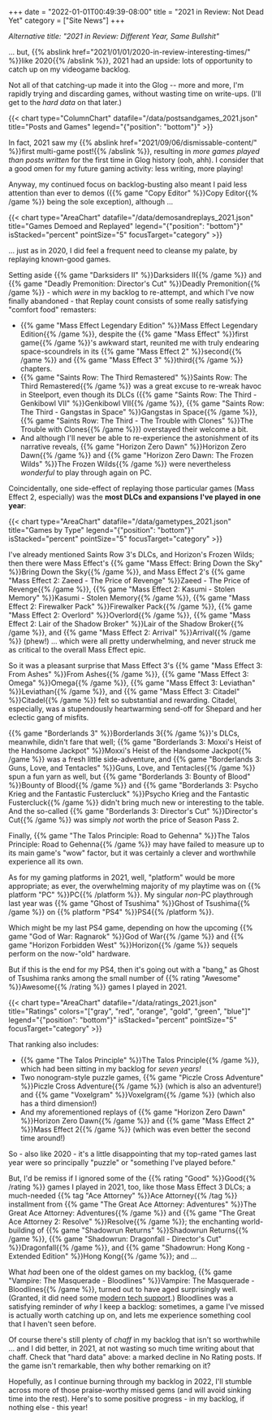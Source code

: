 +++
date = "2022-01-01T00:49:39-08:00"
title = "2021 in Review: Not Dead Yet"
category = ["Site News"]
+++

<i>Alternative title: "2021 in Review: Different Year, Same Bullshit"</i>

... but, {{% abslink href="2021/01/01/2020-in-review-interesting-times/" %}}like 2020{{% /abslink %}}, 2021 had an upside: lots of opportunity to catch up on my videogame backlog.

Not all of that catching-up made it into the Glog -- more and more, I'm rapidly trying and discarding games, without wasting time on write-ups.  (I'll get to the <i>hard data</i> on that later.)

{{< chart type="ColumnChart" datafile="/data/postsandgames_2021.json" title="Posts and Games" legend="{\"position\": \"bottom\"}" >}}

In fact, 2021 saw my {{% abslink href="2021/09/06/dismissable-content/" %}}first multi-game post!{{% /abslink %}}, resulting in <i>more games played than posts written</i> for the first time in Glog history (ooh, ahh).  I consider that a good omen for my future gaming activity: less writing, more playing!

Anyway, my continued focus on backlog-busting also meant I paid less attention than ever to demos ({{% game "Copy Editor" %}}Copy Editor{{% /game %}} being the sole exception), although ...

{{< chart type="AreaChart" datafile="/data/demosandreplays_2021.json" title="Games Demoed and Replayed" legend="{\"position\": \"bottom\"}" isStacked="percent" pointSize="5" focusTarget="category" >}}

... just as in 2020, I did feel a frequent need to cleanse my palate, by replaying known-good games.

Setting aside {{% game "Darksiders II" %}}Darksiders II{{% /game %}} and {{% game "Deadly Premonition: Director's Cut" %}}Deadly Premonition{{% /game %}} - which <i>were</i> in my backlog to re-attempt, and which I've now finally abandoned - that Replay count consists of some really satisfying "comfort food" remasters:

<ul>
<li>{{% game "Mass Effect Legendary Edition" %}}Mass Effect Legendary Edition{{% /game %}}, despite the {{% game "Mass Effect" %}}first game{{% /game %}}'s awkward start, reunited me with truly endearing space-scoundrels in its {{% game "Mass Effect 2" %}}second{{% /game %}} and {{% game "Mass Effect 3" %}}third{{% /game %}} chapters.</li>
<li>{{% game "Saints Row: The Third Remastered" %}}Saints Row: The Third Remastered{{% /game %}} was a great excuse to re-wreak havoc in Steelport, even though its DLCs ({{% game "Saints Row: The Third - Genkibowl VII" %}}Genkibowl VII{{% /game %}}, {{% game "Saints Row: The Third - Gangstas in Space" %}}Gangstas in Space{{% /game %}}, {{% game "Saints Row: The Third - The Trouble with Clones" %}}The Trouble with Clones{{% /game %}}) overstayed their welcome a bit.</li>
<li>And although I'll never be able to re-experience the astonishment of its narrative reveals, {{% game "Horizon Zero Dawn" %}}Horizon Zero Dawn{{% /game %}} and {{% game "Horizon Zero Dawn: The Frozen Wilds" %}}The Frozen Wilds{{% /game %}} were nevertheless <i>wonderful</i> to play through again on PC.</li>
</ul>

Coincidentally, one side-effect of replaying those particular games (Mass Effect 2, especially) was the <b>most DLCs and expansions I've played in one year</b>:

{{< chart type="AreaChart" datafile="/data/gametypes_2021.json" title="Games by Type" legend="{\"position\": \"bottom\"}" isStacked="percent" pointSize="5" focusTarget="category" >}}

I've already mentioned Saints Row 3's DLCs, and Horizon's Frozen Wilds; then there were Mass Effect's {{% game "Mass Effect: Bring Down the Sky" %}}Bring Down the Sky{{% /game %}}, and Mass Effect 2's {{% game "Mass Effect 2: Zaeed - The Price of Revenge" %}}Zaeed - The Price of Revenge{{% /game %}}, {{% game "Mass Effect 2: Kasumi - Stolen Memory" %}}Kasumi - Stolen Memory{{% /game %}}, {{% game "Mass Effect 2: Firewalker Pack" %}}Firewalker Pack{{% /game %}}, {{% game "Mass Effect 2: Overlord" %}}Overlord{{% /game %}}, {{% game "Mass Effect 2: Lair of the Shadow Broker" %}}Lair of the Shadow Broker{{% /game %}}, and {{% game "Mass Effect 2: Arrival" %}}Arrival{{% /game %}} (phew!) ... which were all pretty underwhelming, and never struck me as critical to the overall Mass Effect epic.

So it was a pleasant surprise that Mass Effect 3's {{% game "Mass Effect 3: From Ashes" %}}From Ashes{{% /game %}}, {{% game "Mass Effect 3: Omega" %}}Omega{{% /game %}}, {{% game "Mass Effect 3: Leviathan" %}}Leviathan{{% /game %}}, and {{% game "Mass Effect 3: Citadel" %}}Citadel{{% /game %}} felt so substantial and rewarding.  Citadel, especially, was a stupendously heartwarming send-off for Shepard and her eclectic gang of misfits.

{{% game "Borderlands 3" %}}Borderlands 3{{% /game %}}'s DLCs, meanwhile, didn't fare that well; {{% game "Borderlands 3: Moxxi's Heist of the Handsome Jackpot" %}}Moxxi's Heist of the Handsome Jackpot{{% /game %}} was a fresh little side-adventure, and {{% game "Borderlands 3: Guns, Love, and Tentacles" %}}Guns, Love, and Tentacles{{% /game %}} spun a fun yarn as well, but {{% game "Borderlands 3: Bounty of Blood" %}}Bounty of Blood{{% /game %}} and {{% game "Borderlands 3: Psycho Krieg and the Fantastic Fustercluck" %}}Psycho Krieg and the Fantastic Fustercluck{{% /game %}} didn't bring much new or interesting to the table.  And the so-called {{% game "Borderlands 3: Director's Cut" %}}Director's Cut{{% /game %}} was simply <i>not</i> worth the price of Season Pass 2.

Finally, {{% game "The Talos Principle: Road to Gehenna" %}}The Talos Principle: Road to Gehenna{{% /game %}} may have failed to measure up to its main game's "wow" factor, but it was certainly a clever and worthwhile experience all its own.

As for my gaming platforms in 2021, well, "platform" would be more appropriate; as ever, the overwhelming majority of my playtime was on {{% platform "PC" %}}PC{{% /platform %}}.  My singular <i>non</i>-PC playthrough last year was {{% game "Ghost of Tsushima" %}}Ghost of Tsushima{{% /game %}} on {{% platform "PS4" %}}PS4{{% /platform %}}.

Which might be my last PS4 game, depending on how the upcoming {{% game "God of War: Ragnarok" %}}God of War{{% /game %}} and {{% game "Horizon Forbidden West" %}}Horizon{{% /game %}} sequels perform on the now-"old" hardware.

But if this is the end for my PS4, then it's going out with a "bang," as Ghost of Tsushima ranks among the small number of {{% rating "Awesome" %}}Awesome{{% /rating %}} games I played in 2021.

{{< chart type="AreaChart" datafile="/data/ratings_2021.json" title="Ratings" colors="[\"gray\", \"red\", \"orange\", \"gold\", \"green\", \"blue\"]" legend="{\"position\": \"bottom\"}" isStacked="percent" pointSize="5" focusTarget="category" >}}

That ranking also includes:

<ul>
<li>{{% game "The Talos Principle" %}}The Talos Principle{{% /game %}}, which had been sitting in my backlog for <i>seven years!</i></li>
<li>Two nonogram-style puzzle games, {{% game "Piczle Cross Adventure" %}}Piczle Cross Adventure{{% /game %}} (which is also an adventure!) and {{% game "Voxelgram" %}}Voxelgram{{% /game %}} (which also has a third dimension!)</li>
<li>And my aforementioned replays of {{% game "Horizon Zero Dawn" %}}Horizon Zero Dawn{{% /game %}} and {{% game "Mass Effect 2" %}}Mass Effect 2{{% /game %}} (which was even better the second time around!)</li>
</ul>

So - also like 2020 - it's a little disappointing that my top-rated games last year were so principally "puzzle" or "something I've played before."

But, I'd be remiss if I ignored some of the {{% rating "Good" %}}Good{{% /rating %}} games I played in 2021, too, like those Mass Effect 3 DLCs; a much-needed {{% tag "Ace Attorney" %}}Ace Attorney{{% /tag %}} installment from {{% game "The Great Ace Attorney: Adventures" %}}The Great Ace Attorney: Adventures{{% /game %}} and {{% game "The Great Ace Attorney 2: Resolve" %}}Resolve{{% /game %}}; the enchanting world-building of {{% game "Shadowrun Returns" %}}Shadowrun Returns{{% /game %}}, {{% game "Shadowrun: Dragonfall - Director's Cut" %}}Dragonfall{{% /game %}}, and {{% game "Shadowrun: Hong Kong - Extended Edition" %}}Hong Kong{{% /game %}}; and ...

What <i>had</i> been one of the oldest games on my backlog, {{% game "Vampire: The Masquerade - Bloodlines" %}}Vampire: The Masquerade - Bloodlines{{% /game %}}, turned out to have aged surprisingly well.  (Granted, it did need some <a href="https://www.moddb.com/mods/vtmb-unofficial-patch">modern tech support</a>.)  Bloodlines was a satisfying reminder of <i>why</i> I keep a backlog: sometimes, a game I've missed is actually worth catching up on, and lets me experience something cool that I haven't seen before.

Of course there's still plenty of <i>chaff</i> in my backlog that isn't so worthwhile ... and I did better, in 2021, at not wasting so much time writing about that chaff.  Check that "hard data" above: a marked decline in No Rating posts.  If the game isn't remarkable, then why bother remarking on it?

Hopefully, as I continue burning through my backlog in 2022, I'll stumble across more of those praise-worthy missed gems (and will avoid sinking time into the rest).  Here's to some positive progress - in my backlog, if nothing else - this year!
